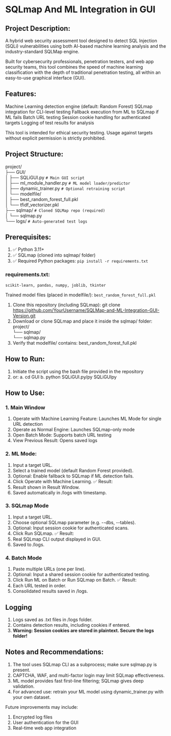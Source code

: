 # SQLmap And ML Integration in GUI
## Project Description:
A hybrid web security assessment tool designed to detect SQL Injection (SQLi) vulnerabilities using both AI-based machine learning analysis and the industry-standard SQLMap engine.

Built for cybersecurity professionals, penetration testers, and web app security teams, this tool combines the speed of machine learning classification with the depth of traditional penetration testing, all within an easy-to-use graphical interface (GUI).

## Features:

Machine Learning detection engine (default: Random Forest)
SQLmap integration for CLI-level testing
Fallback execution from ML to SQLmap if ML fails
Batch URL testing
Session cookie handling for authenticated targets
Logging of test results for analysis

This tool is intended for ethical security testing. Usage against targets without explicit permission is strictly prohibited.

## Project Structure:
project/
</br>├── GUI/
</br>│   ├── SQLiGUI.py             ```# Main GUI script```
</br>│   ├── ml_module_handler.py   ```# ML model loader/predictor```
</br>│   ├── dynamic_trainer.py     ```# Optional retraining script```
</br>│   └── modelfile/
</br>│       ├── best_random_forest_full.pkl
</br>│       └── tfidf_vectorizer.pkl
</br>├── sqlmap/                     ```# Cloned SQLMap repo (required)```
</br>│   └── sqlmap.py
</br>└── logs/                       ```# Auto-generated test logs```
## Prerequisites:
1. ✅ Python 3.11+
2. ✅ SQLmap (cloned into sqlmap/ folder)
3. ✅ Required Python packages:
```pip install -r requirements.txt```

### requirements.txt:
```scikit-learn, pandas, numpy, joblib, tkinter```

Trained model files (placed in modelfile/):
```best_random_forest_full.pkl```


1. Clone this repository (including SQLmap): git clone https://github.com/YourUsername/SQLMap-and-ML-Integration-GUI-Version.git
2. Download or clone SQLmap and place it inside the sqlmap/ folder:</br>
project/</br>
└── sqlmap/
</br> └── sqlmap.py
4. Verify that modelfile/ contains: best_random_forest_full.pkl

## How to Run:
1. Initiate the script using the bash file provided in the repository
2. or:
a. cd GUI
b. python SQLiGUI.py/py SQLiGUIpy

## How to Use:
### 1. Main Window
1. Operate with Machine Learning Feature: Launches ML Mode for single URL detection
2. Operate as Normal Engine: Launches SQLmap-only mode
3. Open Batch Mode: Supports batch URL testing
4. View Previous Result: Opens saved logs

### 2. ML Mode:
1. Input a target URL.
2. Select a trained model (default Random Forest provided).
3. Optional: Enable fallback to SQLmap if ML detection fails.
4. Click Operate with Machine Learning.
✅ Result:
1. Result shown in Result Window.
2. Saved automatically in /logs with timestamp.

### 3. SQLmap Mode
1. Input a target URL.
2. Choose optional SQLmap parameter (e.g. --dbs, --tables).
3. Optional: Input session cookie for authenticated scans.
4. Click Run SQLmap.
✅ Result:
1. Real SQLmap CLI output displayed in GUI.
2. Saved to /logs.

### 4. Batch Mode
1. Paste multiple URLs (one per line).
2. Optional: Input a shared session cookie for authenticated testing.
3. Click Run ML on Batch or Run SQLmap on Batch.
✅ Result:
1. Each URL tested in order.
2. Consolidated results saved in /logs.

## Logging
1. Logs saved as .txt files in /logs folder.
2. Contains detection results, including cookies if entered.
3. **Warning: Session cookies are stored in plaintext. Secure the logs folder!**

## Notes and Recommendations:
1. The tool uses SQLmap CLI as a subprocess; make sure sqlmap.py is present.
2. CAPTCHA, WAF, and multi-factor login may limit SQLmap effectiveness.
3. ML model provides fast first-line filtering; SQLmap gives deep validation.
4. For advanced use: retrain your ML model using dynamic_trainer.py with your own dataset.

Future improvements may include:
1. Encrypted log files
2. User authentication for the GUI
3. Real-time web app integration

